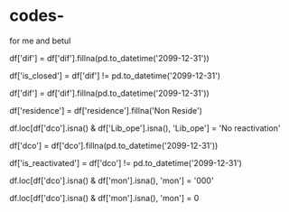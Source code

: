 # codes-
for me and betul 



df['dif'] = df['dif'].fillna(pd.to_datetime('2099-12-31'))

df['is_closed'] = df['dif'] != pd.to_datetime('2099-12-31')

df['dif'] = df['dif'].fillna(pd.to_datetime('2099-12-31'))

df['residence'] = df['residence'].fillna('Non Reside')

df.loc[df['dco'].isna() & df['Lib_ope'].isna(), 'Lib_ope'] = 'No reactivation'


df['dco'] = df['dco'].fillna(pd.to_datetime('2099-12-31'))

df['is_reactivated'] = df['dco'] != pd.to_datetime('2099-12-31')

df.loc[df['dco'].isna() & df['mon'].isna(), 'mon'] = '000'

df.loc[df['dco'].isna() & df['mon'].isna(), 'mon'] = 0


